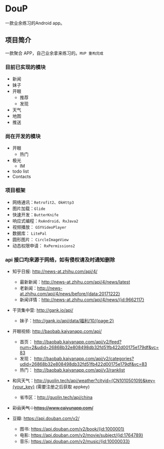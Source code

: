 # DouP
一款业余练习的Android app。

## 项目简介

一款聚合 APP，自己业余拿来练习的。`MVP 重构完成`

### 目前已实现的模块

- 新闻
- 妹子
- 开眼
  - 推荐
  - 发现
- 天气
- 地图
- 推送

### 尚在开发的模块

- 开眼
  - 热门
- 极光
  - IM
- todo list
- Contacts

### 项目框架

- 网络通讯：`Retrofit2`、`OkHttp3`
- 图片加载：`Glide`
- 快速开发：`ButterKnife`
- 响应式编程：`RxAndroid`、`RxJava2`
- 视频播放： `GSYVideoPlayer`
- 数据库： `LitePal`
- 圆形图片： `CircleImageView`
- 动态权限申请： `RxPermissions2`

### api 接口均来源于网络，如有侵权请及时通知删除

- 知乎日报: http://news-at.zhihu.com/api/4/
  - 最新新闻：http://news-at.zhihu.com/api/4/news/latest
  - 老新闻：http://news-at.zhihu.com/api/4/news/before/{data:20171222}
  - 新闻详情：http://news-at.zhihu.com/api/4/news/{id:9662117}

- 干货集中营: http://gank.io/api/
  - 妹子：http://gank.io/api/data/福利/10/{page:2}

- 开眼视频: http://baobab.kaiyanapp.com/api/
  - 首页： http://baobab.kaiyanapp.com/api/v2/feed?num=2&udid=26868b32e808498db32fd51fb422d00175e179df&vc=83
  - 发现： http://baobab.kaiyanapp.com/api/v2/categories?udid=26868b32e808498db32fd51fb422d00175e179df&vc=83
  - 热门： http://baobab.kaiyanapp.com/api/v3/ranklist

- 和风天气：http://guolin.tech/api/weather?cityid={CN101050109}&key={your_key} (需要注册之后获取 appkey)
  - 省市区：http://guolin.tech/api/china

- ~~彩云天气：https://www.caiyunapp.com/~~

- 豆瓣: https://api.douban.com/v2/
  - 图书: https://api.douban.com/v2/book/{id:1000001}
  - 电影: https://api.douban.com/v2/movie/subject/{id:1764789}
  - 音乐: https://api.douban.com/v2/music/{id:10000033}

